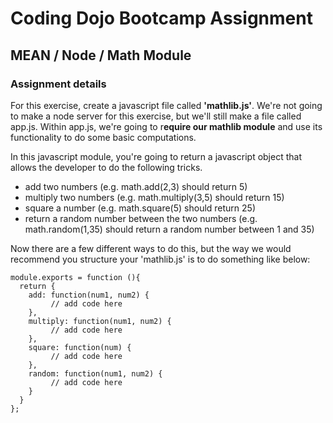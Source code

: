 # Coding Dojo Bootcamp Assignment
## MEAN / Node / Math Module

### Assignment details

For this exercise, create a javascript file called **'mathlib.js'**.  We're not going to make a node server for this exercise, but we'll still make a file called app.js.  Within app.js, we're going to r**equire our mathlib module** and use its functionality to do some basic computations.

In this javascript module, you're going to return a javascript object that allows the developer to do the following tricks.

* add two numbers (e.g. math.add(2,3) should return 5)
* multiply two numbers (e.g. math.multiply(3,5) should return 15)
* square a number (e.g. math.square(5) should return 25)
* return a random number between the two numbers (e.g. math.random(1,35) should return a random number between 1 and 35)


Now there are a few different ways to do this, but the way we would recommend you structure your 'mathlib.js' is to do something like below:
```
module.exports = function (){
  return {
    add: function(num1, num2) {
         // add code here
    },
    multiply: function(num1, num2) {
         // add code here
    },
    square: function(num) {
         // add code here
    },
    random: function(num1, num2) {
         // add code here
    }
  }
};
```